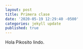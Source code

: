 ```yaml
---
layout: post
title: Primera clase
date: '2020-05-19 12:29:40 -0500'
categories: jekyll update
published: true
---
```

Hola Pikosito lindo.
